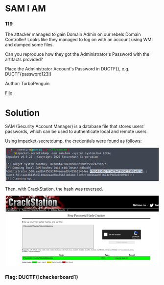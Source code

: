 # SAM I AM
### 119
The attacker managed to gain Domain Admin on our rebels Domain Controller! Looks like they managed to log on with an account using WMI and dumped some files.

Can you reproduce how they got the Administrator's Password with the artifacts provided?

Place the Administrator Account's Password in DUCTF{}, e.g. DUCTF{password123!}

Author: TurboPenguin

[File]()

# Solution

SAM (Security Account Manager) is a database file that stores users’ passwords, which can be used to authenticate local and remote users. 

Using impacket-secretdump, the credentials were found as follows:

<p align="center">
  <img src="../Forensic/assets/oJVrTB8XR7.png" width="500" alt="Dork">
</p>

Then, with CrackStation, the hash was reversed.

<p align="center">
  <img src="../Forensic/assets/bzqF6y5NCe.png" width="500" alt="Dork">
</p>

### Flag: DUCTF{!checkerboard1}
